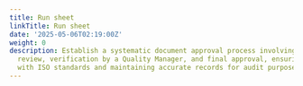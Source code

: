 ```yaml
---
title: Run sheet
linkTitle: Run sheet
date: '2025-05-06T02:19:00Z'
weight: 0
description: Establish a systematic document approval process involving drafting,
  review, verification by a Quality Manager, and final approval, ensuring compliance
  with ISO standards and maintaining accurate records for audit purposes.
---
```



<!-- Unsupported block type: table_of_contents -->

<!-- Unsupported block type: unsupported -->

